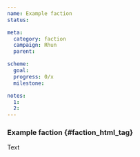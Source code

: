 ```yaml
---
name: Example faction
status:

meta:
  category: faction
  campaign: Rhun
  parent: 

scheme:
  goal: 
  progress: 0/x
  milestone: 

notes:
  1:
  2:
---
```

### Example faction {#faction_html_tag}

Text